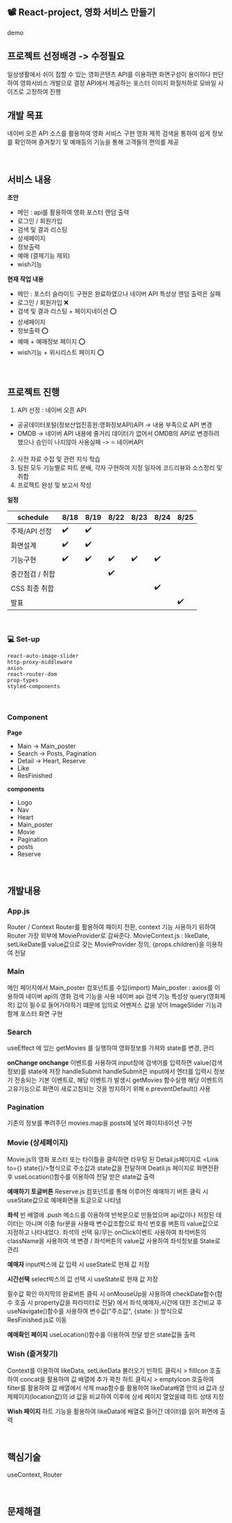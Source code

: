 ## 📽 React-project, 영화 서비스 만들기
demo


## 프로젝트 선정배경 -> 수정필요
일상생활에서 쉬이 접할 수 있는 영화콘텐츠 API를 이용하면 화면구성이 용이하다 판단하여 영화서비스 개발으로 결정
API에서 제공하는 포스터 이미지 화질저하로 모바일 사이즈로 고정하여 진행


## 개발 목표
네이버 오픈 API 소스를 활용하여 영화 서비스 구현
영화 제목 검색을 통하여 쉽게 정보를 확인하며 즐겨찾기 및 예매등의 기능을 통해 고객들의 편의를 제공

<br>

## 서비스 내용

**초안**

- 메인 : api를 활용하여 영화 포스터 랜덤 출력
- 로그인 / 회원가입
- 검색 및 결과 리스팅
- 상세페이지
- 정보출력
- 예매 (결제기능 제외)
- wish기능


**현재 작업 내용**

- 메인 : 포스터 슬라이드 구현은 완료하였으나 네이버 API 특성상 랜덤 출력은 실패
- 로그인 / 회원가입 ❌
- 검색 및 결과 리스팅 + 페이지네이션 ⭕
- 상세페이지
- 정보출력 ⭕
- 예매 + 예매정보 페이지 ⭕
- wish기능 + 위시리스트 페이지 ⭕

<br>

## 프로젝트 진행
1. API 선정 : 네이버 오픈 API
  - 공공데이터포털(정보산업진흥원:영화정보API)API -> 내용 부족으로 API 변경
  - OMDB -> 네이버 API 내용에 줄거리 데이터가 없어서 OMDB의 API로 변경하려 했으나 승인이 나지않아 사용실패 -> ⭐ 네이버API
2. 사전 자료 수집 및 관련 지식 학습
3. 팀원 모두 기능별로 파트 분배, 각자 구현하여 지정 일자에 코드리뷰와 소스정리 및 취합
4. 프로젝트 완성 및 보고서 작성

**일정**

|schedule| 8/18 | 8/19 | 8/22 | 8/23 | 8/24 | 8/25 |
|------------------|------|------|-----|-------|------|------|
|주제/API 선정 |✔️|✔️||||
|화면설계|✔️|✔️|||||
|기능구현|✔️|✔️|✔️|✔️|✔️|
|중간점검 / 취합|||✔️|||
|CSS 최종 취합|||||✔️||
|발표||||||✔️|


<br>

### 💻 Set-up

```
react-auto-image-slider
http-proxy-middleware
axios
react-router-dom
prop-types
styled-components
```

<br>

### Component
**Page**
- Main -> Main_poster
- Search -> Posts, Pagination
- Detail -> Heart, Reserve
- Like
- ResFinished

**components**
- Logo
- Nav
- Heart
- Main_poster
- Movie
- Pagination
- posts
- Reserve


<br>

## 개발내용
### App.js
Router / Context Router를 활용하여 페이지 전환, context 기능 사용하기 위하여 Router 가장 외부에 MovieProvider로 감싸준다. MovieContext.js : likeDate, setLikeDate를 value값으로 갖는 MovieProvider 정의, {props.children}을 이용하여 전달

### Main
메인 페이지에서 Main_poster 컴포넌트를 수입(import) Main_poster : axios를 이용하여 네이버 api의 영화 검색 기능을 사용 네이버 api 검색 기능 특성상 query(영화제목) 값이 필수로 들어가야하기 떄문에 임의로 어벤져스 값을 넣어 ImageSlider 기능과 함께 포스터 화면 구현

### Search
useEffect 에 있는 getMovies 를 실행하여 영화정보를 가져와 state를 변경, 관리

**onChange onchange**
이벤트를 사용하여 input창에 검색어를 입력하면 value(검색정보)를 state에 저장 handleSubmit handleSubmit은 input에서 엔터를 입력시 정보가 전송되는 기본 이벤트로, 해당 이벤트가 발생시 getMovies 함수실행 해당 이벤트의 고유기능으로 화면이 새로고침되는 것을 방지하기 위해 e.preventDefault() 사용

### Pagination
기존의 정보를 뿌려주던 movies.map을 posts에 넣어 페이지네이션 구현

### Movie (상세페이지)
Movie.js의 영화 포스터 또는 타이틀을 클릭하면 라우팅 된 Detail.js페이지로 <Link to={} state{}/>형식으로 주소값과 state값을 전달하며 Deatil.js 페이지로 화면전환 후 useLocation()함수를 이용하여 전달 받은 state값 출력

**예매하기 토글버튼**
Reserve.js 컴포넌트를 통해 이루어진 예매하기 버튼 클릭 시 useState값으로 예매화면을 토글으로 나타냄

**좌석**
빈 배열에 .push 메소드를 이용하여 반복문으로 만들었으며 api값이나 저장된 데이터는 아니며 이중 for문을 사용때 변수값조합으로 좌석 번호를 버튼의 value값으로 지정하고 나타내었다. 좌석의 선택 유/무는 onClick이벤트 사용하여 좌석버튼의 className을 사용하여 색 변경 / 좌석버튼의 value값 사용하여 좌석정보를 State로 관리

**예매자**
input박스에 값 입력 시 useState로 현재 값 저장

**시간선택** 
select박스의 값 선택 시 useState로 현재 값 저장

필수값 확인 마지막의 완료버튼 클릭 시 onMouseUp을 사용하여 checkDate함수(함수 호출 시 property값을 파라미터로 전달) 에서 좌석,예매자,시간에 대한 조건비교 후 useNavigate()함수를 사용하여 변수값("주소값", {state: }) 방식으로 ResFinished.js로 이동

**예매확인 페이지**
useLocation()함수를 이용하여 전달 받은 state값들 출력

### Wish (즐겨찾기)
Context를 이용하여 likeData, setLikeData 불러오기 빈하트 클릭시 > fillIcon 호출하여 concat을 활용하여 값 배열에 추가 꽉찬 하트 클릭시 > emptyIcon 호출하여 filter를 활용하여 값 배열에서 삭제 map함수를 활용하여 likeData배열 안의 id 값과 상제페이지(location값)의 id 값을 비교하여 이후에 상세 페이지 열었을떄 하트 상태 지정

**Wish 페이지**
하트 기능을 활용하여 likeData에 배열로 들어간 데이터를 읽어 화면에 출력


<br>


## 핵심기술
useContext, Router


<br>

## 문제해결

